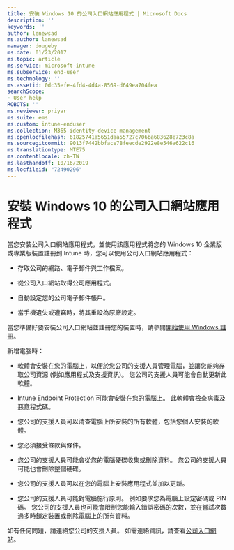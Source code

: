 ```yaml
---
title: 安裝 Windows 10 的公司入口網站應用程式 | Microsoft Docs
description: ''
keywords: ''
author: lenewsad
ms.author: lanewsad
manager: dougeby
ms.date: 01/23/2017
ms.topic: article
ms.service: microsoft-intune
ms.subservice: end-user
ms.technology: ''
ms.assetid: 0dc35efe-4fd4-4d4a-8569-d649ea704fea
searchScope:
- User help
ROBOTS: ''
ms.reviewer: priyar
ms.suite: ems
ms.custom: intune-enduser
ms.collection: M365-identity-device-management
ms.openlocfilehash: 61825741a5651daa55727c706ba683628e723c8a
ms.sourcegitcommit: 9013f7442bbface78feecde2922e8e546a622c16
ms.translationtype: MTE75
ms.contentlocale: zh-TW
ms.lasthandoff: 10/16/2019
ms.locfileid: "72490296"
---
```

# <a name="installing-the-company-portal-app-for-windows-10"></a>安裝 Windows 10 的公司入口網站應用程式  

當您安裝公司入口網站應用程式，並使用該應用程式將您的 Windows 10 企業版或專業版裝置註冊到 Intune 時，您可以使用公司入口網站應用程式：

- 存取公司的網路、電子郵件與工作檔案。

- 從公司入口網站取得公司應用程式。

- 自動設定您的公司電子郵件帳戶。

- 當手機遺失或遭竊時，將其重設為原廠設定。

當您準備好要安裝公司入口網站並註冊您的裝置時，請參閱[開始使用 Windows 註冊](windows-enrollment-company-portal.md)。  

新增電腦時：

- 軟體會安裝在您的電腦上，以便於您公司的支援人員管理電腦，並讓您能夠存取公司資源 (例如應用程式及支援資訊)。 您公司的支援人員可能會自動更新此軟體。

- Intune Endpoint Protection 可能會安裝在您的電腦上。 此軟體會檢查病毒及惡意程式碼。

- 您公司的支援人員可以清查電腦上所安裝的所有軟體，包括您個人安裝的軟體。

- 您必須接受條款與條件。

- 您公司的支援人員可能會從您的電腦硬碟收集或刪除資料。 您公司的支援人員可能也會刪除整個硬碟。

- 您公司的支援人員可以在您的電腦上安裝應用程式並加以更新。

- 您公司的支援人員可能對電腦施行原則。 例如要求您為電腦上設定密碼或 PIN 碼。 您公司的支援人員也可能會限制您能輸入錯誤密碼的次數，並在嘗試次數過多時鎖定裝置或刪除電腦上的所有資料。

如有任何問題，請連絡您公司的支援人員。 如需連絡資訊，請查看[公司入口網站](https://go.microsoft.com/fwlink/?linkid=2010980)。
